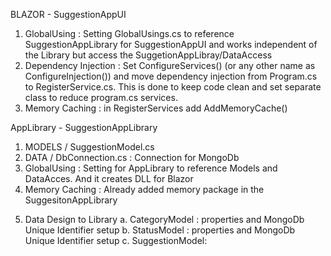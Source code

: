 BLAZOR - SuggestionAppUI
1. GlobalUsing : Setting GlobalUsings.cs to reference SuggestionAppLibrary for SuggestionAppUI and works independent of the Library but access the SuggetionAppLibray/DataAccess
2. Dependency Injection : Set ConfigureServices() (or any other name as ConfigureInjection()) and move dependency injection from Program.cs to RegisterService.cs.  This is done to keep code clean and set separate class to reduce program.cs services.
3. Memory Caching : in RegisterServices add AddMemoryCache()
   







AppLibrary - SuggestionAppLibrary

1. MODELS / SuggestionModel.cs
2. DATA / DbConnection.cs  : Connection for MongoDb
3. GlobalUsing : Setting for AppLibrary to reference Models and DataAcces. And it creates DLL for Blazor
4. Memory Caching : Already added memory package in the SuggesitonAppLibrary
 <PackageReference Include="Microsoft.Extensions.Caching.Memory" Version="6.0.0" />

5. Data Design to Library
	a. CategoryModel : properties and MongoDb Unique Identifier setup
	b. StatusModel :   properties and MongoDb Unique Identifier setup
	c. SuggestionModel: 
